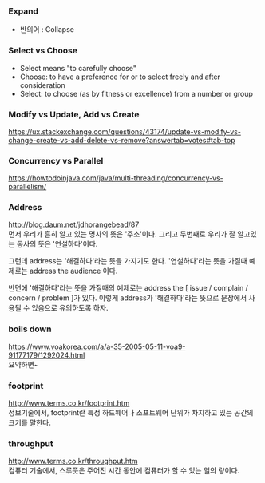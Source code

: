 <!-- TITLE: 영어 사전 -->
<!-- SUBTITLE: English, Dictionary -->

### Expand ###
* 반의어 : Collapse

### Select vs Choose ###
* Select means "to carefully choose"
* Choose: to have a preference for or to select freely and after consideration
* Select: to choose (as by fitness or excellence) from a number or group

### Modify vs Update, Add vs Create ###
https://ux.stackexchange.com/questions/43174/update-vs-modify-vs-change-create-vs-add-delete-vs-remove?answertab=votes#tab-top

### Concurrency vs Parallel ###
https://howtodoinjava.com/java/multi-threading/concurrency-vs-parallelism/

### Address ###
http://blog.daum.net/jdhorangebead/87<br>
먼저 우리가 흔히 알고 있는 명사의 뜻은 '주소'이다.
그리고 두번째로 우리가 잘 알고있는 동사의 뜻은 '연설하다'이다.

그런데 address는 '해결하다'라는 뜻을 가지기도 한다.
'연설하다'라는 뜻을 가질때 예제로는 address the audience 이다.

반면에 '해결하다'라는 뜻을 가질때의 예제로는
address the [ issue / complain / concern / problem ]가 있다.
이렇게 address가 '해결하다'라는 뜻으로 문장에서 사용될 수 있음으로 유의하도록 하자.

### boils down ###
https://www.voakorea.com/a/a-35-2005-05-11-voa9-91177179/1292024.html<br>
요약하면~

### footprint ###
http://www.terms.co.kr/footprint.htm<br>
정보기술에서, footprint란 특정 하드웨어나 소프트웨어 단위가 차지하고 있는 공간의 크기를 말한다.

### throughput ###
http://www.terms.co.kr/throughput.htm<br>
컴퓨터 기술에서, 스루풋은 주어진 시간 동안에 컴퓨터가 할 수 있는 일의 량이다.
